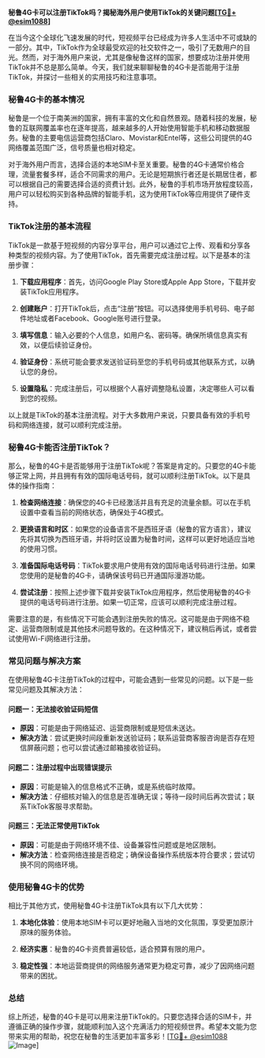 **秘鲁4G卡可以注册TikTok吗？揭秘海外用户使用TikTok的关键问题[[TG💪+ @esim1088](https://t.me/s/esim1088)]**

在当今这个全球化飞速发展的时代，短视频平台已经成为许多人生活中不可或缺的一部分。其中，TikTok作为全球最受欢迎的社交软件之一，吸引了无数用户的目光。然而，对于海外用户来说，尤其是像秘鲁这样的国家，想要成功注册并使用TikTok并不总是那么简单。今天，我们就来聊聊秘鲁的4G卡是否能用于注册TikTok，并探讨一些相关的实用技巧和注意事项。

### 秘鲁4G卡的基本情况

秘鲁是一个位于南美洲的国家，拥有丰富的文化和自然景观。随着科技的发展，秘鲁的互联网覆盖率也在逐年提高，越来越多的人开始使用智能手机和移动数据服务。秘鲁的主要电信运营商包括Claro、Movistar和Entel等，这些公司提供的4G网络覆盖范围广泛，信号质量也相对稳定。

对于海外用户而言，选择合适的本地SIM卡至关重要。秘鲁的4G卡通常价格合理，流量套餐多样，适合不同需求的用户。无论是短期旅行者还是长期居住者，都可以根据自己的需要选择合适的资费计划。此外，秘鲁的手机市场开放程度较高，用户可以轻松购买到各种品牌的智能手机，这为使用TikTok等应用提供了硬件支持。

### TikTok注册的基本流程

TikTok是一款基于短视频的内容分享平台，用户可以通过它上传、观看和分享各种类型的视频内容。为了使用TikTok，首先需要完成注册过程。以下是基本的注册步骤：

1. **下载应用程序**：首先，访问Google Play Store或Apple App Store，下载并安装TikTok应用程序。
   
2. **创建账户**：打开TikTok后，点击“注册”按钮。可以选择使用手机号码、电子邮件地址或者Facebook、Google账号进行登录。

3. **填写信息**：输入必要的个人信息，如用户名、密码等。确保所填信息真实有效，以便后续验证身份。

4. **验证身份**：系统可能会要求发送验证码至您的手机号码或其他联系方式，以确认您的身份。

5. **设置隐私**：完成注册后，可以根据个人喜好调整隐私设置，决定哪些人可以看到您的视频。

以上就是TikTok的基本注册流程。对于大多数用户来说，只要具备有效的手机号码和网络连接，就可以顺利完成注册。

### 秘鲁4G卡能否注册TikTok？

那么，秘鲁的4G卡是否能够用于注册TikTok呢？答案是肯定的。只要您的4G卡能够正常上网，并且拥有有效的国际电话号码，就可以顺利注册TikTok。以下是具体的操作指南：

1. **检查网络连接**：确保您的4G卡已经激活并且有充足的流量余额。可以在手机设置中查看当前的网络状态，确保处于4G模式。

2. **更换语言和时区**：如果您的设备语言不是西班牙语（秘鲁的官方语言），建议先将其切换为西班牙语，并将时区设置为秘鲁时间，这样可以更好地适应当地的使用习惯。

3. **准备国际电话号码**：TikTok要求用户使用有效的国际电话号码进行注册。如果您使用的是秘鲁的4G卡，请确保该号码已开通国际漫游功能。

4. **尝试注册**：按照上述步骤下载并安装TikTok应用程序，然后使用秘鲁的4G卡提供的电话号码进行注册。如果一切正常，应该可以顺利完成注册过程。

需要注意的是，有些情况下可能会遇到注册失败的情况。这可能是由于网络不稳定、运营商限制或是其他技术问题导致的。在这种情况下，建议稍后再试，或者尝试使用Wi-Fi网络进行注册。

### 常见问题与解决方案

在使用秘鲁4G卡注册TikTok的过程中，可能会遇到一些常见的问题。以下是一些常见问题及其解决方法：

#### 问题一：无法接收验证码短信

- **原因**：可能是由于网络延迟、运营商限制或是短信未送达。
- **解决方法**：尝试更换时间段重新发送验证码；联系运营商客服咨询是否存在短信屏蔽问题；也可以尝试通过邮箱接收验证码。

#### 问题二：注册过程中出现错误提示

- **原因**：可能是输入的信息格式不正确，或是系统临时故障。
- **解决方法**：仔细核对输入的信息是否准确无误；等待一段时间后再次尝试；联系TikTok客服寻求帮助。

#### 问题三：无法正常使用TikTok

- **原因**：可能是由于网络环境不佳、设备兼容性问题或是地区限制。
- **解决方法**：检查网络连接是否稳定；确保设备操作系统版本符合要求；尝试切换不同的网络环境。

### 使用秘鲁4G卡的优势

相比于其他方式，使用秘鲁4G卡注册TikTok具有以下几大优势：

1. **本地化体验**：使用本地SIM卡可以更好地融入当地的文化氛围，享受更加原汁原味的服务体验。
   
2. **经济实惠**：秘鲁的4G卡资费普遍较低，适合预算有限的用户。
   
3. **稳定性强**：本地运营商提供的网络服务通常更为稳定可靠，减少了因网络问题带来的困扰。

### 总结

综上所述，秘鲁的4G卡是可以用来注册TikTok的。只要您选择合适的SIM卡，并遵循正确的操作步骤，就能顺利加入这个充满活力的短视频世界。希望本文能为您带来实用的帮助，祝您在秘鲁的生活更加丰富多彩！[[TG💪+ @esim1088](https://t.me/s/esim1088) ![Image](https://i.postimg.cc/4NQfJmqS/Snipaste-2025-05-13-00-14-12.png)]